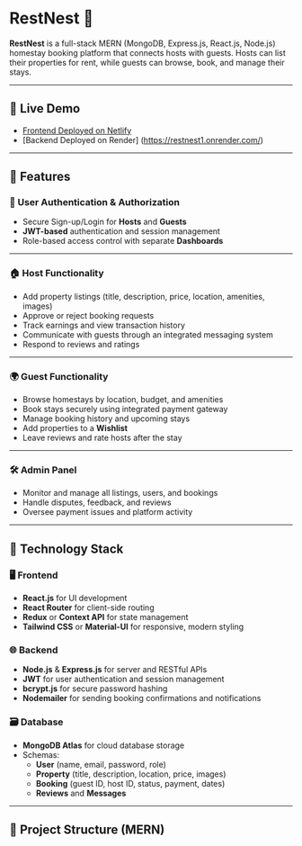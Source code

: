 # RestNest 🏡

**RestNest** is a full-stack MERN (MongoDB, Express.js, React.js, Node.js) homestay booking platform that connects hosts with guests. Hosts can list their properties for rent, while guests can browse, book, and manage their stays.

---

## 🚀 Live Demo

- [Frontend Deployed on Netlify](https://restnest.netlify.app/)
- [Backend Deployed on Render] (https://restnest1.onrender.com/)



---

## 🚀 Features

### 🔐 User Authentication & Authorization
- Secure Sign-up/Login for **Hosts** and **Guests**
- **JWT-based** authentication and session management
- Role-based access control with separate **Dashboards**

---

### 🏠 Host Functionality
- Add property listings (title, description, price, location, amenities, images)
- Approve or reject booking requests
- Track earnings and view transaction history
- Communicate with guests through an integrated messaging system
- Respond to reviews and ratings

---

### 🌍 Guest Functionality
- Browse homestays by location, budget, and amenities
- Book stays securely using integrated payment gateway
- Manage booking history and upcoming stays
- Add properties to a **Wishlist**
- Leave reviews and rate hosts after the stay

---

### 🛠️ Admin Panel
- Monitor and manage all listings, users, and bookings
- Handle disputes, feedback, and reviews
- Oversee payment issues and platform activity

---

## 🧱 Technology Stack

### 🖥️ Frontend
- **React.js** for UI development
- **React Router** for client-side routing
- **Redux** or **Context API** for state management
- **Tailwind CSS** or **Material-UI** for responsive, modern styling

### 🌐 Backend
- **Node.js** & **Express.js** for server and RESTful APIs
- **JWT** for user authentication and session management
- **bcrypt.js** for secure password hashing
- **Nodemailer** for sending booking confirmations and notifications

### 🗃️ Database
- **MongoDB Atlas** for cloud database storage
- Schemas:
  - **User** (name, email, password, role)
  - **Property** (title, description, location, price, images)
  - **Booking** (guest ID, host ID, status, payment, dates)
  - **Reviews** and **Messages**



---

## 📂 Project Structure (MERN)
